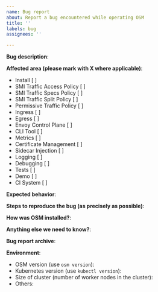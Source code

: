 ```yaml
---
name: Bug report
about: Report a bug encountered while operating OSM
title: ''
labels: bug
assignees: ''

---
```


<!--

This issue tracker is a best-effort forum for users and customers to report bugs.

Be sure to not include any sensitive information. Sensitive information should __NOT__ be included in this issue.

-->

**Bug description**:

**Affected area (please mark with X where applicable)**:
- Install                    [ ]
- SMI Traffic Access Policy  [ ]
- SMI Traffic Specs Policy   [ ]
- SMI Traffic Split Policy   [ ]
- Permissive Traffic Policy  [ ]
- Ingress                    [ ]
- Egress                     [ ]
- Envoy Control Plane        [ ]
- CLI Tool                   [ ]
- Metrics                    [ ]
- Certificate Management     [ ]
- Sidecar Injection          [ ]
- Logging                    [ ]
- Debugging                  [ ]
- Tests                      [ ]
- Demo                       [ ]
- CI System                  [ ]

**Expected behavior**:

**Steps to reproduce the bug (as precisely as possible)**:

**How was OSM installed?**:

**Anything else we need to know?**:

**Bug report archive**:
<!--
Generate and upload bug report archive for the given app namespaces, deployments, and pods.
Use `osm support bug-report --app-namespaces <ns1>,<ns2> --app-deployments <ns1>/<dep1>,<ns2>/<dep2> --app-pods <ns1>/<pod1>`
-->

**Environment**:
- OSM version (use `osm version`):
- Kubernetes version (use `kubectl version`):
- Size of cluster (number of worker nodes in the cluster):
- Others:
